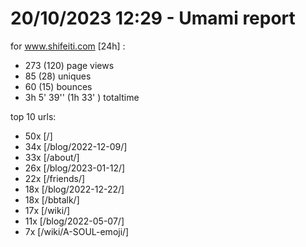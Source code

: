 # 20/10/2023 12:29 - Umami report
for www.shifeiti.com [24h] :

 - 273 (120) page views
 - 85 (28) uniques
 - 60 (15) bounces
 - 3h 5' 39'' (1h 33' ) totaltime


top 10 urls:
 - 50x [/]
 - 34x [/blog/2022-12-09/]
 - 33x [/about/]
 - 26x [/blog/2023-01-12/]
 - 22x [/friends/]
 - 18x [/blog/2022-12-22/]
 - 18x [/bbtalk/]
 - 17x [/wiki/]
 - 11x [/blog/2022-05-07/]
 - 7x [/wiki/A-SOUL-emoji/]


